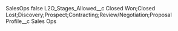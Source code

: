 <?xml version="1.0" encoding="UTF-8"?>
<CustomMetadata xmlns="http://soap.sforce.com/2006/04/metadata" xmlns:xsi="http://www.w3.org/2001/XMLSchema-instance" xmlns:xsd="http://www.w3.org/2001/XMLSchema">
    <label>SalesOps</label>
    <protected>false</protected>
    <values>
        <field>L2O_Stages_Allowed__c</field>
        <value xsi:type="xsd:string">Closed Won;Closed Lost;Discovery;Prospect;Contracting;Review/Negotiation;Proposal</value>
    </values>
    <values>
        <field>Profile__c</field>
        <value xsi:type="xsd:string">Sales Ops</value>
    </values>
</CustomMetadata>
